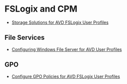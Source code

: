 # FSLogix and CPM

* [Storage Solutions for AVD FSLogix User Profiles](https://www.linkedin.com/pulse/storage-solutions-avd-fslogix-user-profiles-sujith-varghese-3x2wf/)

## File Services

* [Configuring Windows File Server for AVD User Profiles](https://azuretechlead.blogspot.com/2024/08/configuring-windows-file-server-for-avd.html)

## GPO

* [Configure GPO Policies for AVD FSLogix User Profiles](https://azuretechlead.blogspot.com/2024/08/configure-gpo-policies-for-avd-fslogix.html)